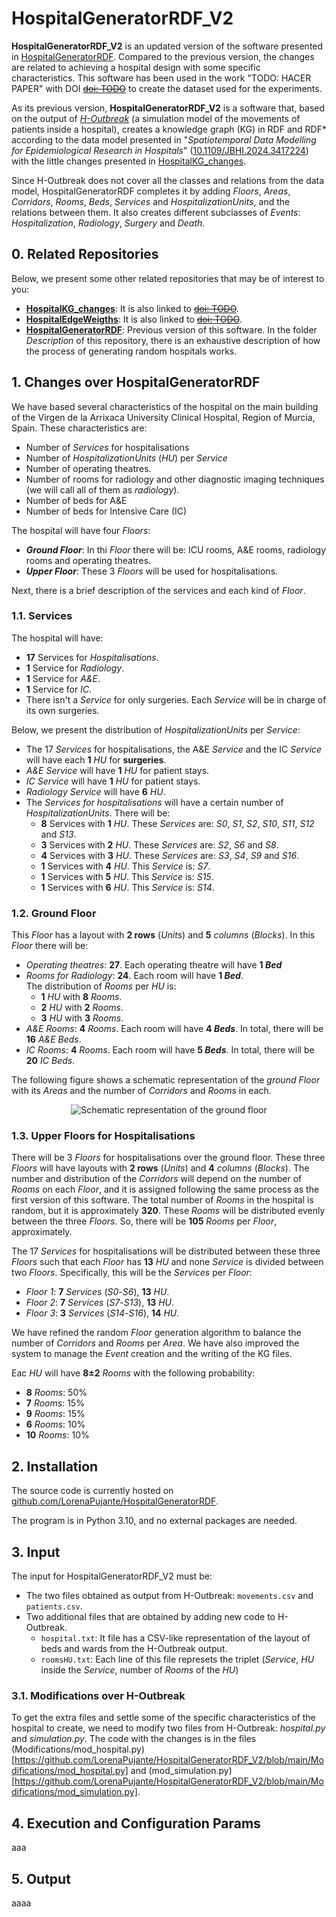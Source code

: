 # HospitalGeneratorRDF_V2
**HospitalGeneratorRDF_V2** is an updated version of the software presented in [HospitalGeneratorRDF](https://github.com/LorenaPujante/HospitalGeneratorRDF). Compared to the previous version, the changes are related to achieving a hospital design with some specific characteristics. This software has been used in the work "TODO: HACER PAPER" with DOI [~~doi: TODO~~](NULL) to create the dataset used for the experiments. 

As its previous version, **HospitalGeneratorRDF_V2** is a software that, based on the output of [_H-Outbreak_](https://github.com/denissekim/Simulation-Model) (a simulation model of the movements of patients inside a hospital), creates a knowledge graph (KG) in RDF and RDF* according to the data model presented in "_Spatiotemporal Data Modelling for Epidemiological Research in Hospitals_" ([10.1109/JBHI.2024.3417224](https://ieeexplore.ieee.org/document/10568325)) with the little changes presented in [HospitalKG_changes](https://github.com/LorenaPujante/HospitalKG_Changes).

Since H-Outbreak does not cover all the classes and relations from the data model, HospitalGeneratorRDF completes it by adding _Floors_, _Areas_, _Corridors_, _Rooms_, _Beds_, _Services_ and _HospitalizationUnits_, and the relations between them. It also creates different subclasses of _Events_: _Hospitalization_, _Radiology_, _Surgery_ and _Death_.

## 0. Related Repositories
Below, we present some other related repositories that may be of interest to you:
- [**HospitalKG_changes**](https://github.com/LorenaPujante/HospitalKG_Changes): It is also linked to [~~doi: TODO~~](NULL).
- [**HospitalEdgeWeigths**](https://github.com/LorenaPujante/HospitalEdgeWeigths): It is also linked to [~~doi: TODO~~](NULL).
- [**HospitalGeneratorRDF**](https://github.com/LorenaPujante/HospitalGeneratorRDF): Previous version of this software. In the folder _Description_ of this repository, there is an exhaustive description of how the process of generating random hospitals works.


## 1. Changes over HospitalGeneratorRDF
We have based several characteristics of the hospital on the main building of the Virgen de la Arrixaca University Clinical Hospital, Region of Murcia, Spain. These characteristics are:
- Number of _Services_ for hospitalisations
- Number of _HospitalizationUnits_ (_HU_) per _Service_
- Number of operating theatres.
- Number of rooms for radiology and other diagnostic imaging techniques (we will call all of them as _radiology_).
- Number of beds for A&E
- Number of beds for Intensive Care (IC)

The hospital will have four _Floors_:
- _**Ground Floor**_: In thi _Floor_ there will be: ICU rooms, A&E rooms, radiology rooms and operating theatres.
- _**Upper Floor**_: These 3 _Floors_ will be used for hospitalisations.   

Next, there is a brief description of the services and each kind of _Floor_.

### 1.1. Services
The hospital will have:
- **17** Services for _Hospitalisations_.
- **1** Service for _Radiology_.
- **1** Service for _A&E_.
- **1** Service for _IC_.
- There isn't a _Service_ for only surgeries. Each _Service_ will be in charge of its own surgeries.

Below, we present the distribution of _HospitalizationUnits_ per _Service_:
- The 17 _Services_ for hospitalisations, the A&E _Service_ and the IC _Service_ will have each **1** _HU_ for **surgeries**.
- _A&E Service_ will have **1** _HU_ for patient stays.
- _IC Service_ will have **1** _HU_ for patient stays.
- _Radiology Service_ will have **6** _HU_.
- The _Services for hospitalisations_ will have a certain number of _HospitalizationUnits_. There will be:
  - **8** Services with **1** _HU_. These _Services_ are: _S0_, _S1_, _S2_, _S10_, _S11_, _S12_ and _S13_.
  - **3** Services with **2** _HU_. These _Services_ are: _S2_, _S6_ and _S8_.
  - **4** Services with **3** _HU_. These _Services_ are: _S3_, _S4_, _S9_ and _S16_.
  - **1** Services with **4** _HU_. This _Service_ is: _S7_.
  - **1** Services with **5** _HU_. This _Service_ is: _S15_.
  - **1** Services with **6** _HU_. This _Service_ is: _S14_.


### 1.2. Ground Floor
This _Floor_ has a layout with **2 rows** (_Units_) and **5** _columns_ (_Blocks_). In this _Floor_ there will be:
- _Operating theatres_: **27**. Each operating theatre will have **1 _Bed_**
- _Rooms for Radiology_: **24**. Each room will have **1 _Bed_**. <br> The distribution of _Rooms_ per _HU_ is:
  - **1** _HU_ with **8** _Rooms_.
  - **2** _HU_ with **2** _Rooms_.
  - **3** _HU_ with **3** _Rooms_.
- _A&E Rooms_: **4** _Rooms_. Each room will have **4 _Beds_**. In total, there will be **16** _A&E Beds_.
- _IC Rooms_: **4** _Rooms_. Each room will have **5 _Beds_**. In total, there will be **20** _IC Beds_.    

The following figure shows a schematic representation of the _ground Floor_ with its _Areas_ and the number of _Corridors_ and _Rooms_ in each.

<p align="center">
  <img src="https://github.com/user-attachments/assets/f8c72436-1ac5-465e-919b-fb4648ba5820" alt="Schematic representation of the ground floor">
</p>


### 1.3. Upper Floors for Hospitalisations
There will be 3 _Floors_ for hospitalisations over the ground floor. These three _Floors_ will have layouts with **2 rows** (_Units_) and **4** _columns_ (_Blocks_). The number and distribution of the _Corridors_ will depend on the number of _Rooms_ on each _Floor_, and it is assigned following the same process as the first version of this software. The total number of _Rooms_ in the hospital is random, but it is approximately **320**. These _Rooms_ will be distributed evenly between the three _Floors_. So, there will be **105** _Rooms_ per _Floor_, approximately.

The 17 _Services_ for hospitalisations will be distributed between these three _Floors_ such that each _Floor_ has **13** _HU_ and none _Service_ is divided between two _Floors_. Specifically, this will be the _Services_ per _Floor_:
- _Floor 1_: **7** _Services_ (_S0_-_S6_), **13** _HU_.
- _Floor 2_: **7** _Services_ (_S7_-_S13_), **13** _HU_.
- _Floor 3_: **3** _Services_ (_S14_-_S16_), **14** _HU_.

We have refined the random _Floor_ generation algorithm to balance the number of _Corridors_ and _Rooms_ per _Area_. We have also improved the system to manage the _Event_ creation and the writing of the KG files.

Eac _HU_ will have **8±2** _Rooms_ with the following probability:
- **8** _Rooms_: 50%
- **7** _Rooms_: 15%
- **9** _Rooms_: 15%
- **6** _Rooms_: 10%
- **10** _Rooms_: 10%


  
## 2. Installation
The source code is currently hosted on [github.com/LorenaPujante/HospitalGeneratorRDF](https://github.com/LorenaPujante/HospitalGeneratorRDF_V2).

The program is in Python 3.10, and no external packages are needed.


## 3. Input
The input for HospitalGeneratorRDF_V2 must be:
- The two files obtained as output from H-Outbreak: `movements.csv` and `patients.csv`.
- Two additional files that are obtained by adding new code to H-Outbreak.
  - `hospital.txt`: It file has a CSV-like representation of the layout of beds and wards from the H-Outbreak output.
  - `roomsHU.txt`: Each line of this file represets the triplet (_Service_, _HU_ inside the _Service_, number of _Rooms_ of the _HU_)

### 3.1. Modifications over H-Outbreak
To get the extra files and settle some of the specific characteristics of the hospital to create, we need to modify two files from H-Outbreak: _hospital.py_ and _simulation.py_. The code with the changes is in the files (Modifications/mod_hospital.py)[https://github.com/LorenaPujante/HospitalGeneratorRDF_V2/blob/main/Modifications/mod_hospital.py] and (mod_simulation.py)[https://github.com/LorenaPujante/HospitalGeneratorRDF_V2/blob/main/Modifications/mod_simulation.py].




## 4. Execution and Configuration Params
aaa


## 5. Output
aaaa




